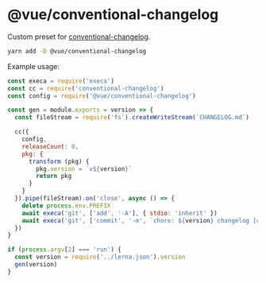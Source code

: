 # @vue/conventional-changelog

Custom preset for [conventional-changelog](https://github.com/conventional-changelog/conventional-changelog/).

```bash
yarn add -D @vue/conventional-changelog
```

Example usage:

```js
const execa = require('execa')
const cc = require('conventional-changelog')
const config = require('@vue/conventional-changelog')

const gen = module.exports = version => {
  const fileStream = require('fs').createWriteStream(`CHANGELOG.md`)

  cc({
    config,
    releaseCount: 0,
    pkg: {
      transform (pkg) {
        pkg.version = `v${version}`
        return pkg
      }
    }
  }).pipe(fileStream).on('close', async () => {
    delete process.env.PREFIX
    await execa('git', ['add', '-A'], { stdio: 'inherit' })
    await execa('git', ['commit', '-m', `chore: ${version} changelog [ci skip]`], { stdio: 'inherit' })
  })
}

if (process.argv[2] === 'run') {
  const version = require('../lerna.json').version
  gen(version)
}
```
